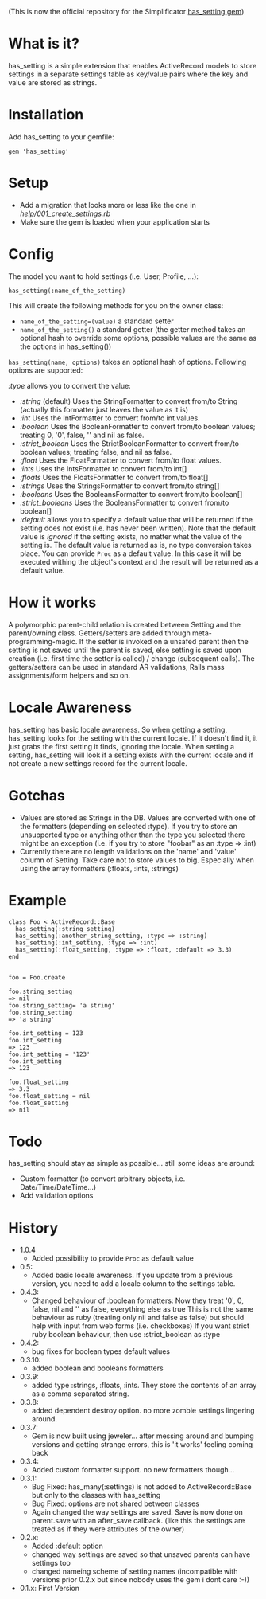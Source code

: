 (This is now the official repository for the Simplificator [has_setting gem](https://github.com/simplificator/has_setting))

# What is it?

has_setting is a simple extension that enables ActiveRecord models to
store settings in a separate settings table as key/value pairs where the key and value are stored as strings.


# Installation

Add has_setting to your gemfile:

    gem 'has_setting'

# Setup

 * Add a migration that looks more or less like the one in <em>help/001_create_settings.rb</em>
 * Make sure the gem is loaded when your application starts

# Config

The model you want to hold settings (i.e. User, Profile, ...):

    has_setting(:name_of_the_setting)

This will create the following methods for you on the owner class:
 * `name_of_the_setting=(value)` a standard setter
 * `name_of_the_setting()` a standard getter (the getter method takes an optional hash to override some options, possible values are the same as the options in has_setting())
 
`has_setting(name, options)` takes an optional hash of options. Following options are supported:

*:type* allows you to convert the value:

  * *:string* (default) Uses the StringFormatter to convert from/to String (actually this formatter just leaves the value as it is)
  * *:int* Uses the IntFormatter to convert from/to int values.
  * *:boolean* Uses the BooleanFormatter to convert from/to boolean values; treating 0, '0', false, '' and nil as false.
  * *:strict_boolean* Uses the StrictBooleanFormatter to convert from/to boolean values; treating false, and nil as false.
  * *:float* Uses the FloatFormatter to convert from/to float values.
  * *:ints* Uses the IntsFormatter to convert from/to int[]
  * *:floats* Uses the FloatsFormatter to convert from/to float[]
  * *:strings* Uses the StringsFormatter to convert from/to string[]
  * *:booleans* Uses the BooleansFormatter to convert from/to boolean[]
  * *:strict_booleans* Uses the BooleansFormatter to convert from/to boolean[]
  * *:default* allows you to specify a default value that will be returned if the setting does not exist (i.e. has never been written). Note that the default value is _ignored_ if the setting exists, no matter what the value of the setting is. The default value is returned as is, no type conversion takes place. You can provide `Proc` as a default value. In this case it will be executed withing the object's context and the result will be returned as a default value.

# How it works

A polymorphic parent-child relation is created between Setting and the parent/owning class.
Getters/setters are added through meta-programming-magic. If the setter is invoked on a unsafed parent then the setting is not saved until the parent is saved, else setting is saved upon creation (i.e. first time the setter is called) / change (subsequent calls).
The getters/setters can be used in standard AR validations, Rails mass assignments/form helpers and so on.


# Locale Awareness

has_setting has basic locale awareness. So when getting a setting, has_setting looks for the setting with the current locale. If it doesn't find it, it just grabs the first setting it finds, ignoring the locale.
When setting a setting, has_setting will look if a setting exists with the current locale and if not create a new settings record for the current locale.


# Gotchas

 * Values are stored as Strings in the DB. Values are converted with one of the formatters (depending on selected :type). If you try to store an unsupported type or anything other than the type you selected there might be an exception (i.e. if you try to store "foobar" as an :type => :int)
 * Currently there are no length validations on the 'name' and 'value' column of Setting. Take care not to store values to big. Especially when using the array formatters (:floats, :ints, :strings)
 
 
# Example

```
class Foo < ActiveRecord::Base
  has_setting(:string_setting)
  has_setting(:another_string_setting, :type => :string)
  has_setting(:int_setting, :type => :int)
  has_setting(:float_setting, :type => :float, :default => 3.3)
end


foo = Foo.create

foo.string_setting
=> nil
foo.string_setting= 'a string'
foo.string_setting
=> 'a string'

foo.int_setting = 123
foo.int_setting
=> 123
foo.int_setting = '123'
foo.int_setting
=> 123

foo.float_setting
=> 3.3
foo.float_setting = nil
foo.float_setting
=> nil
```

   
# Todo

has_setting should stay as simple as possible... still some ideas are around:
 * Custom formatter (to convert arbitrary objects, i.e. Date/Time/DateTime...)
 * Add validation options

# History
 
 * 1.0.4
   * Added possibility to provide `Proc` as default value
 * 0.5:
   * Added basic locale awareness. If you update from a previous version, you need to add a locale column to the settings table.
 * 0.4.3:
   * Changed behaviour of :boolean formatters: Now they treat '0', 0, false, nil and '' as false, everything else as true
     This is not the same behaviour as ruby (treating only nil and false as false) but should help with input from web forms (i.e. checkboxes)
     If you want strict ruby boolean behaviour, then use :strict_boolean as :type
 * 0.4.2:
   * bug fixes for boolean types default values
 * 0.3.10:
   * added boolean and booleans formatters
 * 0.3.9:
   * added type :strings, :floats, :ints. They store the contents of an array as a comma separated string. 
 * 0.3.8:
   * added dependent destroy option. no more zombie settings lingering around.
 * 0.3.7: 
   * Gem is now built using jeweler... after messing around and bumping versions and getting 
     strange errors, this is 'it works' feeling coming back
 * 0.3.4: 
   * Added custom formatter support. no new formatters though...
 * 0.3.1: 
   * Bug Fixed: has_many(:settings) is not added to ActiveRecord::Base but only to the classes with has_setting
   * Bug Fixed: options are not shared between classes
   * Again changed the way settings are saved. Save is now done on parent.save with an after_save callback. (like this the settings are treated as if they were attributes of the owner)
 * 0.2.x: 
   * Added :default option
   * changed way settings are saved so that unsaved parents can have settings too
   * changed nameing scheme of setting names (incompatible with versions prior 0.2.x but since nobody uses the gem i dont care :-))
 * 0.1.x: First Version

